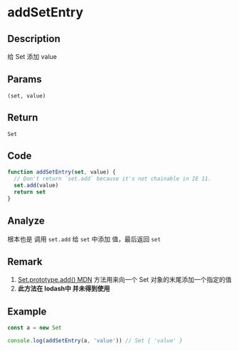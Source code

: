 # addSetEntry 

## Description 
给 Set 添加 value
## Params
`(set, value)`
## Return
`Set`

## Code
```js
function addSetEntry(set, value) {
  // Don't return `set.add` because it's not chainable in IE 11.
  set.add(value)
  return set
}
```
## Analyze
根本也是 调用 `set.add` 给 `set` 中添加 值，最后返回 `set`
## Remark
1. [Set.prototype.add() MDN](https://developer.mozilla.org/zh-CN/docs/Web/JavaScript/Reference/Global_Objects/Set/add) 方法用来向一个 Set 对象的末尾添加一个指定的值
2. **此方法在 lodash中 并未得到使用**
## Example
```js
const a = new Set

console.log(addSetEntry(a, 'value')) // Set { 'value' }
```
